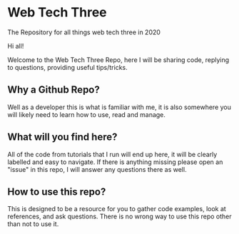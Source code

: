 # Web Tech Three
The Repository for all things web tech three in 2020

Hi all!

Welcome to the Web Tech Three Repo, here I will be sharing code, replying to questions, providing useful tips/tricks.

## Why a Github Repo?
Well as a developer this is what is familiar with me, it is also somewhere you will likely need to learn how to use, read and manage. 

## What will you find here?
All of the code from tutorials that I run will end up here, it will be clearly labelled and easy to navigate. If there is anything missing please open an "issue" in this repo, I will answer any questions there as well. 

## How to use this repo?
This is designed to be a resource for you to gather code examples, look at references, and ask questions. There is no wrong way to use this repo other than not to use it. 
